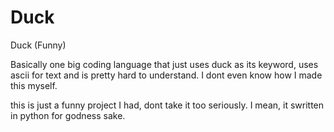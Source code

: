 # Duck
Duck (Funny)

Basically one big coding language that just uses duck as its keyword, uses ascii for text and is pretty hard to understand. I dont even know how I made this myself.

this is just a funny project I had, dont take it too seriously. I  mean, it swritten in python for godness sake.
